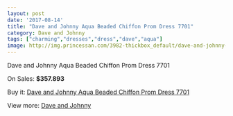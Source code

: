 ```yaml
---
layout: post
date: '2017-08-14'
title: "Dave and Johnny Aqua Beaded Chiffon Prom Dress 7701"
category: Dave and Johnny
tags: ["charming","dresses","dress","dave","aqua"]
image: http://img.princessan.com/3982-thickbox_default/dave-and-johnny-aqua-beaded-chiffon-prom-dress-7701.jpg
---
```

Dave and Johnny Aqua Beaded Chiffon Prom Dress 7701

On Sales: **$357.893**
<a href="https://www.princessan.com/en/dave-and-johnny/1835-dave-and-johnny-aqua-beaded-chiffon-prom-dress-7701.html"><amp-img layout="responsive" width="600" height="600" src="//img.princessan.com/3982-thickbox_default/dave-and-johnny-aqua-beaded-chiffon-prom-dress-7701.jpg" alt="Dave and Johnny Aqua Beaded Chiffon Prom Dress 7701 0" /></a>
<a href="https://www.princessan.com/en/dave-and-johnny/1835-dave-and-johnny-aqua-beaded-chiffon-prom-dress-7701.html"><amp-img layout="responsive" width="600" height="600" src="//img.princessan.com/3983-thickbox_default/dave-and-johnny-aqua-beaded-chiffon-prom-dress-7701.jpg" alt="Dave and Johnny Aqua Beaded Chiffon Prom Dress 7701 1" /></a>

Buy it: [Dave and Johnny Aqua Beaded Chiffon Prom Dress 7701](https://www.princessan.com/en/dave-and-johnny/1835-dave-and-johnny-aqua-beaded-chiffon-prom-dress-7701.html "Dave and Johnny Aqua Beaded Chiffon Prom Dress 7701")

View more: [Dave and Johnny](https://www.princessan.com/en/16-dave-and-johnny "Dave and Johnny")
